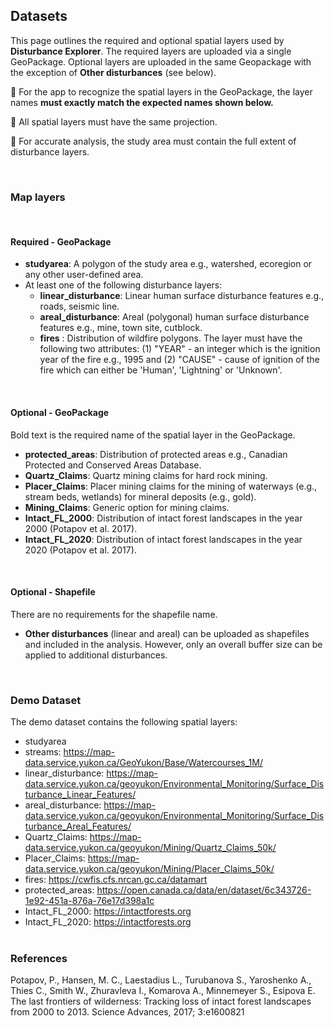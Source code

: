 ## Datasets
  
This page outlines the required and optional spatial layers used by **Disturbance Explorer**. The required layers are uploaded via a single GeoPackage. Optional layers are uploaded in the same Geopackage with the exception of **Other disturbances** (see below).

📌 For the app to recognize the spatial layers in the GeoPackage, the layer names **must exactly match the expected names shown below.** 

📌 All spatial layers must have the same projection. 

📌 For accurate analysis, the study area must contain the full extent of disturbance layers.

<br> 

### Map layers 
<br>

#### Required - GeoPackage

- **studyarea**: A polygon of the study area e.g., watershed, ecoregion or any other user-defined area.
- At least one of the following disturbance layers:
  - **linear_disturbance**: Linear human surface disturbance features e.g., roads, seismic line. 
  - **areal_disturbance**: Areal (polygonal) human surface disturbance features e.g., mine, town site, cutblock. 
  - **fires** : Distribution of wildfire polygons. The layer must have the following two attributes: (1) "YEAR" - an integer  which is the ignition year of the fire e.g., 1995 and (2) "CAUSE" - cause of ignition of the fire which can either be 'Human', 'Lightning' or 'Unknown'.  
<br>

#### Optional - GeoPackage 

Bold text is the required name of the spatial layer in the GeoPackage.

- **protected_areas**: Distribution of protected areas e.g., Canadian Protected and Conserved Areas Database. 
- **Quartz_Claims**: Quartz mining claims for hard rock mining. 
- **Placer_Claims**: Placer mining claims for the mining of waterways (e.g., stream beds, wetlands) for mineral deposits (e.g., gold).
- **Mining_Claims**: Generic option for mining claims.
- **Intact_FL_2000**: Distribution of intact forest landscapes in the year 2000 (Potapov et al. 2017).
- **Intact_FL_2020**: Distribution of intact forest landscapes in the year 2020 (Potapov et al. 2017).
<br>

#### Optional - Shapefile

There are no requirements for the shapefile name.

- **Other disturbances** (linear and areal) can be uploaded as shapefiles and included in the analysis. However, only an overall buffer size can be applied to additional disturbances.
<br>

### Demo Dataset

The demo dataset contains the following spatial layers: 

- studyarea 
- streams: https://map-data.service.yukon.ca/GeoYukon/Base/Watercourses_1M/
- linear_disturbance: https://map-data.service.yukon.ca/geoyukon/Environmental_Monitoring/Surface_Disturbance_Linear_Features/
- areal_disturbance: https://map-data.service.yukon.ca/geoyukon/Environmental_Monitoring/Surface_Disturbance_Areal_Features/
- Quartz_Claims: https://map-data.service.yukon.ca/geoyukon/Mining/Quartz_Claims_50k/
- Placer_Claims: https://map-data.service.yukon.ca/geoyukon/Mining/Placer_Claims_50k/
- fires: https://cwfis.cfs.nrcan.gc.ca/datamart
- protected_areas: https://open.canada.ca/data/en/dataset/6c343726-1e92-451a-876a-76e17d398a1c
- Intact_FL_2000: https://intactforests.org
- Intact_FL_2020:  https://intactforests.org
<br><br>

### References

Potapov, P., Hansen, M. C., Laestadius L., Turubanova S., Yaroshenko A., Thies C., Smith W., Zhuravleva I., Komarova A., Minnemeyer S., Esipova E. The last frontiers of wilderness: Tracking loss of intact forest landscapes from 2000 to 2013. Science Advances, 2017; 3:e1600821
